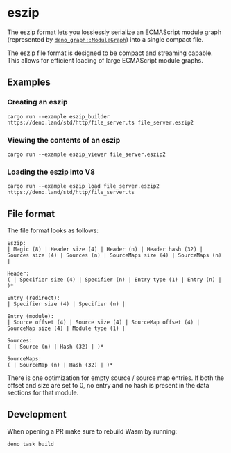# eszip

The eszip format lets you losslessly serialize an ECMAScript module graph
(represented by [`deno_graph::ModuleGraph`][module_graph]) into a single compact
file.

The eszip file format is designed to be compact and streaming capable. This
allows for efficient loading of large ECMAScript module graphs.

[module_graph]: https://docs.rs/deno_graph/latest/deno_graph/struct.ModuleGraph.html

## Examples

### Creating an eszip

```shell
cargo run --example eszip_builder https://deno.land/std/http/file_server.ts file_server.eszip2
```

### Viewing the contents of an eszip

```shell
cargo run --example eszip_viewer file_server.eszip2
```

### Loading the eszip into V8

```shell
cargo run --example eszip_load file_server.eszip2 https://deno.land/std/http/file_server.ts
```

## File format

The file format looks as follows:

```
Eszip:
| Magic (8) | Header size (4) | Header (n) | Header hash (32) | Sources size (4) | Sources (n) | SourceMaps size (4) | SourceMaps (n) |

Header:
( | Specifier size (4) | Specifier (n) | Entry type (1) | Entry (n) | )*

Entry (redirect):
| Specifier size (4) | Specifier (n) |

Entry (module):
| Source offset (4) | Source size (4) | SourceMap offset (4) | SourceMap size (4) | Module type (1) |

Sources:
( | Source (n) | Hash (32) | )*

SourceMaps:
( | SourceMap (n) | Hash (32) | )*
```

There is one optimization for empty source / source map entries. If both the
offset and size are set to 0, no entry and no hash is present in the data
sections for that module.

## Development

When opening a PR make sure to rebuild Wasm by running:

```
deno task build
```
